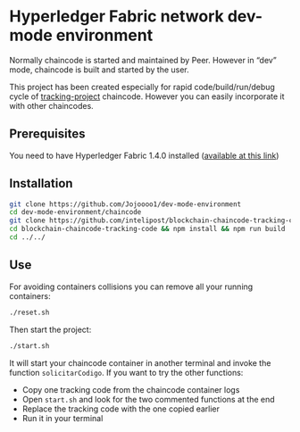 # Hyperledger Fabric network dev-mode environment

Normally chaincode is started and maintained by Peer. However in “dev” mode, chaincode is built and started by the user.

This project has been created especially for rapid code/build/run/debug cycle of [tracking-project](https://github.com/intelipost/blockchain-chaincode-tracking-code) chaincode. However you can easily incorporate it with other chaincodes.

## Prerequisites
You need to have Hyperledger Fabric 1.4.0 installed ([available at this link](https://hyperledger-fabric.readthedocs.io/en/release-1.4/install.html#install-samples-binaries-and-docker-images))

## Installation
```bash
git clone https://github.com/Jojoooo1/dev-mode-environment
cd dev-mode-environment/chaincode
git clone https://github.com/intelipost/blockchain-chaincode-tracking-code
cd blockchain-chaincode-tracking-code && npm install && npm run build
cd ../../
```

## Use
For avoiding containers collisions you can remove all your running containers:
```bash
./reset.sh
```
Then start the project:

```bash
./start.sh
```

It will start your chaincode container in another terminal and invoke the function `solicitarCodigo`. If you want to try the other functions:

-  Copy one tracking code from the chaincode container logs
-  Open `start.sh` and look for the two commented functions at the end
-  Replace the tracking code with the one copied earlier
-  Run it in your terminal
